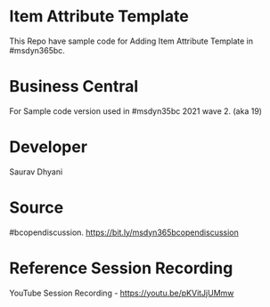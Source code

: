 # Item Attribute Template
This Repo have sample code for Adding Item Attribute Template in #msdyn365bc.

# Business Central
For Sample code version used in #msdyn35bc 2021 wave 2. (aka 19)

# Developer
Saurav Dhyani

# Source
#bcopendiscussion. https://bit.ly/msdyn365bcopendiscussion

# Reference Session Recording
YouTube Session Recording - https://youtu.be/pKVitJjUMmw
